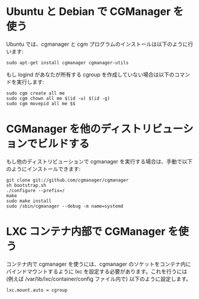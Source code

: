 # Ubuntu と Debian で CGManager を使う <!-- CGManager in Ubuntu and Debian -->

<!--
In Ubuntu, installing cgmanager and the cgm program can be done with:
-->
Ubuntu では、cgmanager と cgm プログラムのインストールは以下のように行います:

    sudo apt-get install cgmanager cgmanager-utils

<!--
If logind has not placed you into your own cgroup, you can then do so using:
-->
もし logind があなたが所有する cgroup を作成していない場合は以下のコマンドを実行します:

    sudo cgm create all me
    sudo cgm chown all me $(id -u) $(id -g)
    sudo cgm movepid all me $$

# CGManager を他のディストリビューションでビルドする <!-- Building CGManager on other distributions -->
<!--
If you are running another distribution, you can install it by hand using:
-->
もし他のディストリビューションで cgmanager を実行する場合は、手動で以下のようにインストールできます:

    git clone git://github.com/cgmanager/cgmanager
    sh bootstrap.sh
    ./configure --prefix=/
    make
    sudo make install
    sudo /sbin/cgmanager --debug -m name=systemd

# LXC コンテナ内部で CGManager を使う <!-- Using CGManager from inside a LXC container -->
<!--
To use cgmanager in containers, you need to tell lxc to bind mount the  
cgmanager socket into the container by adding the following line into  
the container configuration file (e.g. /var/lib/lxc/container/config).
-->
コンテナ内で cgmanager を使うには、cgmanager のソケットをコンテナ内にバインドマウントするように lxc を設定する必要があります。これを行うには (例えば /var/lib/lxc/container/config ファイル内で) 以下のように設定します。

    lxc.mount.auto = cgroup

